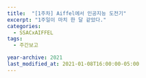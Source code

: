 ```yaml
---
title:  "[1주차] Aiffel에서 인공지능 도전기"
excerpt: "1주일이 마치 한 달 같았다."
categories:
  - SSACxAIFFEL
tags:
  - 주간보고

year-archive: 2021
last_modified_at: 2021-01-08T16:00:00-05:00
---
```

